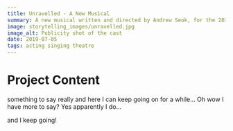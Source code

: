 ```yaml
---
title: Unravelled - A New Musical
summary: A new musical written and directed by Andrew Seok, for the 2019 Toronto Fringe Festival.
image: storytelling_images/unravelled.jpg
image_alt: Publicity shot of the cast
date: 2019-07-05
tags: acting singing theatre
---
```


# Project Content

something to say really and here I can keep going on for a while...
Oh wow I have more to say? Yes apparently I do...

and I keep going!